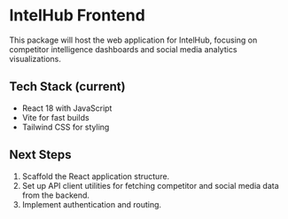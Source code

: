 # IntelHub Frontend

This package will host the web application for IntelHub, focusing on competitor intelligence dashboards and social media analytics visualizations.

## Tech Stack (current)
- React 18 with JavaScript
- Vite for fast builds
- Tailwind CSS for styling

## Next Steps
1. Scaffold the React application structure.
2. Set up API client utilities for fetching competitor and social media data from the backend.
3. Implement authentication and routing.
